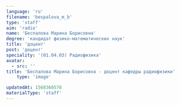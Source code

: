 ```yaml
---
language: 'ru'
filename: 'bespalova_m_b'
type: 'staff'
aim: 'radio'
name: 'Беспалова Марина Борисовна'
degree: 'кандидат физико-математических наук'
title: 'доцент'
post: 'доцент'
speciality: '(01.04.03) Радиофизика'
avatar:
  - src: ''
title: 'Беспалова Марина Борисовна - доцент кафедры радиофизики'
    type: 'image'

updatedAt: 1568360578
materialType: 'staff'
---
```


